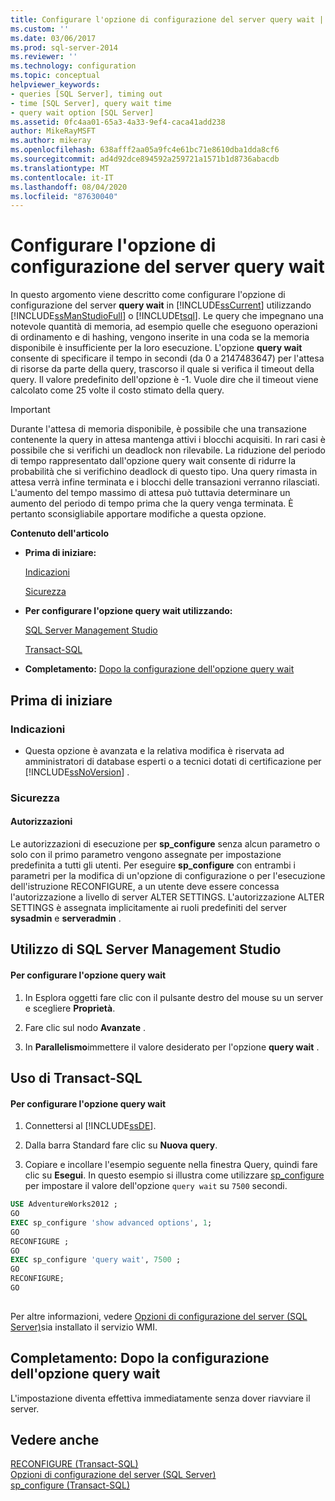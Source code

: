 ```yaml
---
title: Configurare l'opzione di configurazione del server query wait | Microsoft Docs
ms.custom: ''
ms.date: 03/06/2017
ms.prod: sql-server-2014
ms.reviewer: ''
ms.technology: configuration
ms.topic: conceptual
helpviewer_keywords:
- queries [SQL Server], timing out
- time [SQL Server], query wait time
- query wait option [SQL Server]
ms.assetid: 0fc4aa01-65a3-4a33-9ef4-caca41add238
author: MikeRayMSFT
ms.author: mikeray
ms.openlocfilehash: 638afff2aa05a9fc4e61bc71e8610dba1dda8cf6
ms.sourcegitcommit: ad4d92dce894592a259721a1571b1d8736abacdb
ms.translationtype: MT
ms.contentlocale: it-IT
ms.lasthandoff: 08/04/2020
ms.locfileid: "87630040"
---
```

# <a name="configure-the-query-wait-server-configuration-option"></a>Configurare l'opzione di configurazione del server query wait
  In questo argomento viene descritto come configurare l'opzione di configurazione del server **query wait** in [!INCLUDE[ssCurrent](../../includes/sscurrent-md.md)] utilizzando [!INCLUDE[ssManStudioFull](../../includes/ssmanstudiofull-md.md)] o [!INCLUDE[tsql](../../includes/tsql-md.md)]. Le query che impegnano una notevole quantità di memoria, ad esempio quelle che eseguono operazioni di ordinamento e di hashing, vengono inserite in una coda se la memoria disponibile è insufficiente per la loro esecuzione. L'opzione **query wait** consente di specificare il tempo in secondi (da 0 a 2147483647) per l'attesa di risorse da parte della query, trascorso il quale si verifica il timeout della query. Il valore predefinito dell'opzione è -1. Vuole dire che il timeout viene calcolato come 25 volte il costo stimato della query.  
  
> [!IMPORTANT]  
>  Durante l'attesa di memoria disponibile, è possibile che una transazione contenente la query in attesa mantenga attivi i blocchi acquisiti. In rari casi è possibile che si verifichi un deadlock non rilevabile. La riduzione del periodo di tempo rappresentato dall'opzione query wait consente di ridurre la probabilità che si verifichino deadlock di questo tipo. Una query rimasta in attesa verrà infine terminata e i blocchi delle transazioni verranno rilasciati. L'aumento del tempo massimo di attesa può tuttavia determinare un aumento del periodo di tempo prima che la query venga terminata. È pertanto sconsigliabile apportare modifiche a questa opzione.  
  
 **Contenuto dell'articolo**  
  
-   **Prima di iniziare:**  
  
     [Indicazioni](#Recommendations)  
  
     [Sicurezza](#Security)  
  
-   **Per configurare l'opzione query wait utilizzando:**  
  
     [SQL Server Management Studio](#SSMSProcedure)  
  
     [Transact-SQL](#TsqlProcedure)  
  
-   **Completamento:**  [Dopo la configurazione dell'opzione query wait](#FollowUp)  
  
##  <a name="before-you-begin"></a><a name="BeforeYouBegin"></a> Prima di iniziare  
  
###  <a name="recommendations"></a><a name="Recommendations"></a> Indicazioni  
  
-   Questa opzione è avanzata e la relativa modifica è riservata ad amministratori di database esperti o a tecnici dotati di certificazione per [!INCLUDE[ssNoVersion](../../includes/ssnoversion-md.md)] .  
  
###  <a name="security"></a><a name="Security"></a> Sicurezza  
  
####  <a name="permissions"></a><a name="Permissions"></a> Autorizzazioni  
 Le autorizzazioni di esecuzione per **sp_configure** senza alcun parametro o solo con il primo parametro vengono assegnate per impostazione predefinita a tutti gli utenti. Per eseguire **sp_configure** con entrambi i parametri per la modifica di un'opzione di configurazione o per l'esecuzione dell'istruzione RECONFIGURE, a un utente deve essere concessa l'autorizzazione a livello di server ALTER SETTINGS. L'autorizzazione ALTER SETTINGS è assegnata implicitamente ai ruoli predefiniti del server **sysadmin** e **serveradmin** .  
  
##  <a name="using-sql-server-management-studio"></a><a name="SSMSProcedure"></a> Utilizzo di SQL Server Management Studio  
  
#### <a name="to-configure-the-query-wait-option"></a>Per configurare l'opzione query wait  
  
1.  In Esplora oggetti fare clic con il pulsante destro del mouse su un server e scegliere **Proprietà**.  
  
2.  Fare clic sul nodo **Avanzate** .  
  
3.  In **Parallelismo**immettere il valore desiderato per l'opzione **query wait** .  
  
##  <a name="using-transact-sql"></a><a name="TsqlProcedure"></a> Uso di Transact-SQL  
  
#### <a name="to-configure-the-query-wait-option"></a>Per configurare l'opzione query wait  
  
1.  Connettersi al [!INCLUDE[ssDE](../../includes/ssde-md.md)].  
  
2.  Dalla barra Standard fare clic su **Nuova query**.  
  
3.  Copiare e incollare l'esempio seguente nella finestra Query, quindi fare clic su **Esegui**. In questo esempio si illustra come utilizzare [sp_configure](/sql/relational-databases/system-stored-procedures/sp-configure-transact-sql) per impostare il valore dell'opzione `query wait` su `7500` secondi.  
  
```sql  
USE AdventureWorks2012 ;  
GO  
EXEC sp_configure 'show advanced options', 1;  
GO  
RECONFIGURE ;  
GO  
EXEC sp_configure 'query wait', 7500 ;  
GO  
RECONFIGURE;  
GO  
  
```  
  
 Per altre informazioni, vedere [Opzioni di configurazione del server &#40;SQL Server&#41;](server-configuration-options-sql-server.md)sia installato il servizio WMI.  
  
##  <a name="follow-up-after-you-configure-the-query-wait-option"></a><a name="FollowUp"></a> Completamento: Dopo la configurazione dell'opzione query wait  
 L'impostazione diventa effettiva immediatamente senza dover riavviare il server.  
  
## <a name="see-also"></a>Vedere anche  
 [RECONFIGURE &#40;Transact-SQL&#41;](/sql/t-sql/language-elements/reconfigure-transact-sql)   
 [Opzioni di configurazione del server &#40;SQL Server&#41;](server-configuration-options-sql-server.md)   
 [sp_configure &#40;Transact-SQL&#41;](/sql/relational-databases/system-stored-procedures/sp-configure-transact-sql)  
  
  
